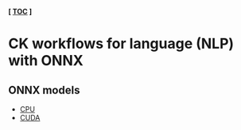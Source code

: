 ﻿**[ [TOC](../README.md) ]**

# CK workflows for language (NLP) with ONNX

## ONNX models

* [CPU](https://github.com/octoml/mlops/tree/main/program/mlperf-inference-bench-language-onnx-cpu)
* [CUDA](https://github.com/octoml/mlops/tree/main/program/mlperf-inference-bench-language-onnx-gpu)

